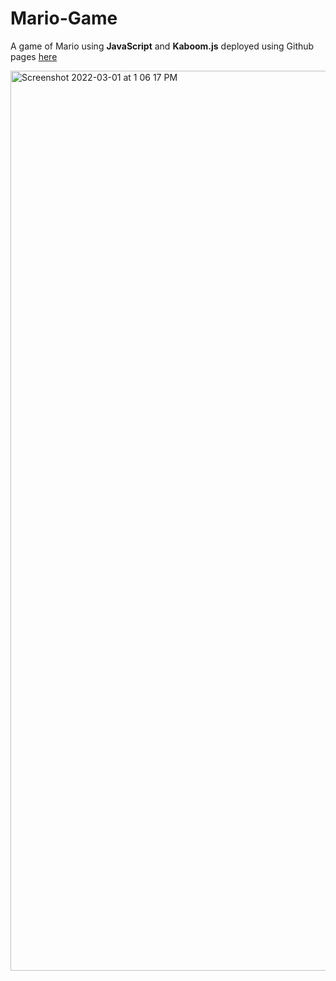 # Mario-Game
A game of Mario using **JavaScript** and **Kaboom.js** deployed using Github pages [here](https://aroramrinaal.github.io/Mario-Game/)

<img width="1440" alt="Screenshot 2022-03-01 at 1 06 17 PM" src="https://user-images.githubusercontent.com/90490253/156125352-40c07433-3862-441b-a032-6bf2eb849551.png">
